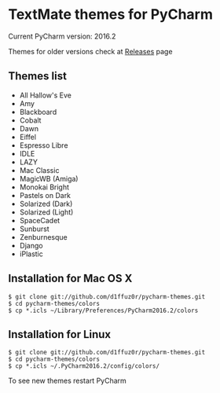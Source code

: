 TextMate themes for PyCharm
===========================

Current PyCharm version: 2016.2

Themes for older versions check at [Releases](https://github.com/d1ffuz0r/pycharm-themes/releases) page

Themes list
-----------

* All Hallow's Eve
* Amy
* Blackboard
* Cobalt
* Dawn
* Eiffel
* Espresso Libre
* IDLE
* LAZY
* Mac Classic
* MagicWB (Amiga)
* Monokai Bright
* Pastels on Dark
* Solarized (Dark)
* Solarized (Light)
* SpaceCadet
* Sunburst
* Zenburnesque
* Django
* iPlastic

Installation for Mac OS X
-------------------------

```
$ git clone git://github.com/d1ffuz0r/pycharm-themes.git
$ cd pycharm-themes/colors
$ cp *.icls ~/Library/Preferences/PyCharm2016.2/colors
```

Installation for Linux
----------------------

```
$ git clone git://github.com/d1ffuz0r/pycharm-themes.git
$ cd pycharm-themes/colors
$ cp *.icls ~/.PyCharm2016.2/config/colors/
```

To see new themes restart PyCharm
